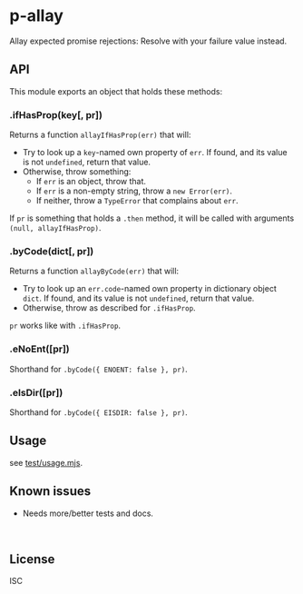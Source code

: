 ﻿
<!--#echo json="package.json" key="name" underline="=" -->
p-allay
=======
<!--/#echo -->

<!--#echo json="package.json" key="description" -->
Allay expected promise rejections: Resolve with your failure value instead.
<!--/#echo -->



API
---

This module exports an object that holds these methods:


### .ifHasProp(key[, pr])

Returns a function `allayIfHasProp(err)` that will:

* Try to look up a `key`-named own property of `err`.
  If found, and its value is not `undefined`, return that value.
* Otherwise, throw something:
  * If `err` is an object, throw that.
  * If `err` is a non-empty string, throw a `new Error(err)`.
  * If neither, throw a `TypeError` that complains about `err`.

If `pr` is something that holds a `.then` method,
it will be called with arguments `(null, allayIfHasProp)`.



### .byCode(dict[, pr])

Returns a function `allayByCode(err)` that will:

* Try to look up an `err.code`-named own property in dictionary object `dict`.
  If found, and its value is not `undefined`, return that value.
* Otherwise, throw as described for `.ifHasProp`.

`pr` works like with `.ifHasProp`.



### .eNoEnt([pr])

Shorthand for `.byCode({ ENOENT: false }, pr)`.



### .eIsDir([pr])

Shorthand for `.byCode({ EISDIR: false }, pr)`.







Usage
-----

see [test/usage.mjs](test/usage.mjs).



<!--#toc stop="scan" -->



Known issues
------------

* Needs more/better tests and docs.




&nbsp;


License
-------
<!--#echo json="package.json" key=".license" -->
ISC
<!--/#echo -->
